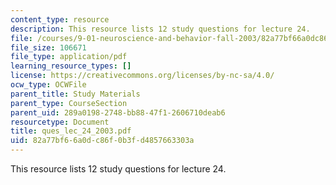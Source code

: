 ```yaml
---
content_type: resource
description: This resource lists 12 study questions for lecture 24.
file: /courses/9-01-neuroscience-and-behavior-fall-2003/82a77bf66a0dc86f0b3fd4857663303a_ques_lec_24_2003.pdf
file_size: 106671
file_type: application/pdf
learning_resource_types: []
license: https://creativecommons.org/licenses/by-nc-sa/4.0/
ocw_type: OCWFile
parent_title: Study Materials
parent_type: CourseSection
parent_uid: 289a0198-2748-bb88-47f1-2606710deab6
resourcetype: Document
title: ques_lec_24_2003.pdf
uid: 82a77bf6-6a0d-c86f-0b3f-d4857663303a
---
```

This resource lists 12 study questions for lecture 24.